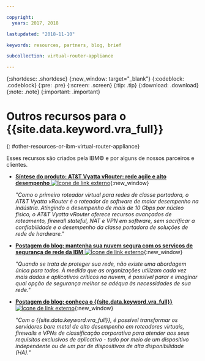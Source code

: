 ```yaml
---

copyright:
  years: 2017, 2018

lastupdated: "2018-11-10"

keywords: resources, partners, blog, brief

subcollection: virtual-router-appliance

---
```


{:shortdesc: .shortdesc}
{:new_window: target="_blank"}
{:codeblock: .codeblock}
{:pre: .pre}
{:screen: .screen}
{:tip: .tip}
{:download: .download}
{:note: .note}
{:important: .important}

# Outros recursos para o {{site.data.keyword.vra_full}}
{: #other-resources-or-ibm-virtual-router-appliance}

Esses recursos são criados pela IBM© e por alguns de nossos parceiros e clientes.

* [**Síntese do produto: AT&T Vyatta vRouter: rede agile e alto desempenho**
![Ícone de link externo](../../icons/launch-glyph.svg "Ícone de link externo")](https://public.dhe.ibm.com/cloud/bluemix/network/vra/final_vyatta_product_brief_june_2018_2.pdf){:new_window}

    *"Como o primeiro roteador virtual para redes de classe portadora, o AT&T Vyatta vRouter é o roteador de software de maior desempenho na indústria. Atingindo o desempenho de mais de 10 Gbps por núcleo físico, o AT&T Vyatta vRouter oferece recursos avançados de roteamento, firewall stateful, NAT e VPN em software, sem sacrificar a confiabilidade e o desempenho da classe portadora de soluções de rede de hardware."*

* [**Postagem do blog: mantenha sua nuvem segura com os serviços de segurança de rede da IBM** ![Ícone de link externo](../../icons/launch-glyph.svg "Ícone de link externo")](https://www.ibm.com/blogs/bluemix/2017/09/keep-cloud-safe-ibm-network-security-services/){:new_window}

    *"Quando se trata de proteger sua rede, não existe uma abordagem única para todos. À medida que as organizações utilizam cada vez mais dados e aplicativos críticos na nuvem, é possível parar e imaginar qual opção de segurança melhor se adéqua às necessidades de sua rede."*

* [**Postagem do blog: conheça o {{site.data.keyword.vra_full}}** ![Ícone de link externo](../../icons/launch-glyph.svg "Ícone de link externo")](https://www.ibm.com/blogs/bluemix/2017/07/virtual-router-appliance/){:new_window}

    *"Com o {{site.data.keyword.vra_full}}, é possível transformar os servidores bare metal de alto desempenho em roteadores virtuais, firewalls e VPNs de classificação corporativa para atender aos seus requisitos exclusivos de aplicativo - tudo por meio de um dispositivo independente ou de um par de dispositivos de alta disponibilidade (HA)."*
